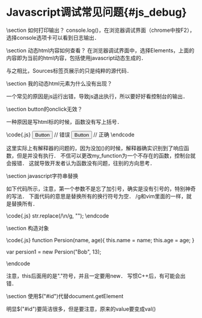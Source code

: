 Javascript调试常见问题{#js_debug}
===============================


\section 如何打印输出？
console.log()，在浏览器调试界面（chrome中按F2），选择console选项卡可以看到日志输出．


\section 动态html内容如何查看？
在浏览器调试界面中，选择Elements，上面的内容即为当前的html内容，包括使用javascript动态生成的．

与之相比，Sources标签页展示的只是纯粹的源代码．


\section 我的动态html元素为什么没有出现？

一个常见的原因是js运行出错，导致js退出执行，所以要好好看控制台的输出．


\section button的onclick无效？

一种原因是写html标的时候，函数没有写上括号．

\code{.js}
<button onclick="my_function"> Button </button>     // 错误
<button onclick="my_function()"> Button </button>     // 正确
\endcode

这里实际上有解释器的问题的，因为没加()的时候，解释器确实识别到了响应函数，但是并没有执行．
不信可以更改my_function为一个不存在的函数，控制台就会报错．
这就导致开发者认为函数没有问题，往别的方向思考．


\section javascript字符串替换

如下代码所示，注意，第一个参数不是忘了加引号，确实是没有引号的，特别神奇的写法．
下面代码的意思是替换所有的换行符号为空．
/g和vim里面的一样，就是替换所有．

\code{.js}
    str.replace(/\n/g, "");
\endcode


\section 构造对象

\code{.js}
function Persion(name, age){
    this.name = name;
    this.age = age;
}

var persion1 = new Persion("Bob", 13);

\endcode

注意，this后面用的是"."符号，并且一定要用new．
写惯C++后，有可能会出错．


\section 使用$("#id")代替document.getElement

明显$("#id")要简洁很多，但是要注意，原来的value要变成val()